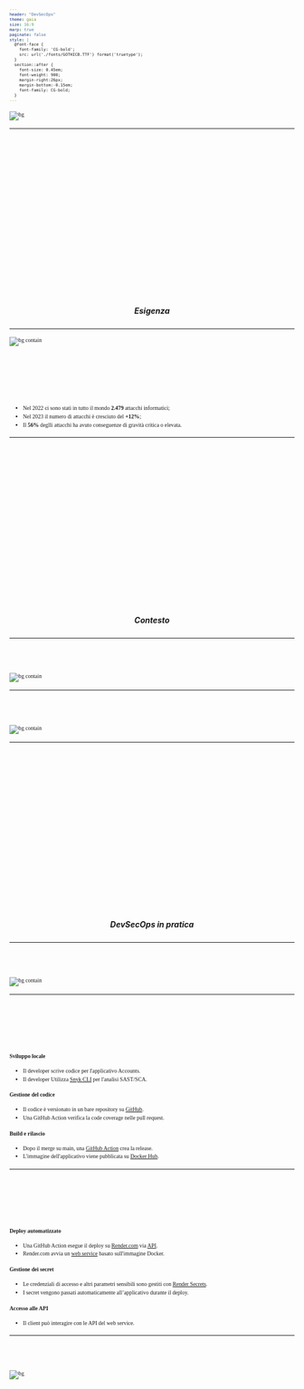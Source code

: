 ```yaml
---
header: "DevSecOps"
theme: gaia
size: 16:9
marp: true
paginate: false
style: |
  @font-face {
    font-family: 'CG-bold';
    src: url('./fonts/GOTHICB.TTF') format('truetype');
  }
  section::after {
    font-size: 0.45em;
    font-weight: 900;
    margin-right:26px;
    margin-bottom:-0.15em;
    font-family: CG-bold;
  }
---
```

<!--START style -->
<style>
  @font-face {
    font-family: 'CG';
    src: url('./fonts/CenturyGothic.ttf') format('truetype');
  }
  @font-face {
    font-family: 'CG-bold';
    src: url('./fonts/GOTHICB.TTF') format('truetype');
  }
  :root 
  {
    --color-background: #fff;
    --color-foreground: #333;
    --color-highlight: #f96;
    --color-dimmed: #888;
  }
  h1 {color: #ffba3a; padding-top:0.1em;}
  section {background-image: url(default/template.svg); background-size:cover;  font-family:CG; color:#4d4d4d;}
  p{font-size:0.7em; font-family:CG; text-align:justify;}
  footer {margin-bottom:1.8%; padding:0; height:5%; font-family:CG; text-align:center; color:black; font-size:0.3em;}
  header {color:#4d4d4d; padding:30px; margin-left:30px; font-size:0.6em;}
  pre {font-size: 0.6em; border: none;}
  ul li {font-size:0.7em; font-family:CG; text-align:justify;}
  ol li {font-size:0.7em; font-family:CG; text-align:justify;}
  table{font-size:0.5em; font-family:CG;}
  th{background:#005366 !important; }
  h5 {text-align:center;}

  
</style>
<!--END style -->

<style scoped>
    header{display:none;}
    footer{display:none;}
    section {background-color:white; }    
</style>
<!-- INTRO -->
<!-- paginate: false -->
![bg](default/start.svg)

---
<!-- paginate: true -->
<!-- header: '' -->
#
#
#
#
#
#
#
##### Esigenza

---
<!-- header: '**Esigenza** $\color{#ffba3a}{|}$  _Sviluppo sicuro_' -->
![bg contain](resources/esigenza.svg)
#
#
- Nel 2022 ci sono stati in tutto il mondo **2.479**  attacchi informatici;
- Nel 2023 il numero di attacchi è cresciuto del **+12%**;
- Il **56%** deglli attacchi  ha avuto conseguenze di gravità critica o elevata.


---
<!-- paginate: true -->
<!-- header: '' -->
#
#
#
#
#
#
#
##### Contesto

---
<style scoped>
li 
{
  text-align:left;
  padding-right: 10%;
  line-height: 1.5em;
}

</style>

<!-- header: '**Contesto** $\color{#ffba3a}{|}$  _DevOps secondo Gartner_' -->
#
![bg contain](resources/devops-gartner.svg)

---
<!-- header: '**Contesto** $\color{#ffba3a}{|}$  _Toolchain_' -->
#
![bg contain](resources/devops.svg)

---
<!-- paginate: true -->
<!-- header: '' -->
#
#
#
#
#
#
#
##### DevSecOps in pratica

---
<!-- header: '**DevSecOps in pratica** $\color{#ffba3a}{|}$  _Architettura_' -->
#
![bg contain](resources/architettura.svg)

---
<!-- header: '**DevSecOps in pratica** $\color{#ffba3a}{|}$  _Architettura_' -->
#
#
**Sviluppo locale**
- Il developer scrive codice per l'applicativo Accounts.
- Il developer Utilizza [Snyk CLI](https://docs.snyk.io/snyk-cli) per l'analisi SAST/SCA.

**Gestione del codice**
- Il codice è versionato in un bare repository su [GitHub](https://github.com/).
- Una GitHub Action verifica la code coverage nelle pull request.

**Build e rilascio**
- Dopo il merge su main, una [GitHub Action](https://github.com/features/actions) crea la release.
- L'immagine dell'applicativo viene pubblicata su [Docker Hub](https://hub.docker.com/).

---
<!-- header: '**DevSecOps in pratica** $\color{#ffba3a}{|}$  _Architettura_' -->
#
#
**Deploy automatizzato**
- Una GitHub Action esegue il deploy su [Render.com](https://render.com/) via [API](https://api-docs.render.com/reference/create-deploy).
- Render.com avvia un [web service](https://render.com/docs/web-services) basato sull'immagine Docker.

**Gestione dei secret**
- Le credenziali di accesso e altri parametri sensibili sono gestiti con [Render Secrets](https://render.com/docs/configure-environment-variables).
- I secret vengono passati automaticamente all’applicativo durante il deploy.

**Accesso alle API**
- Il client può interagire con le API del web service.

---

<style scoped>
  section {background-color:white; }
</style>
<!-- END -->
<!-- header: ''-->
<!-- paginate:  -->
#
![bg](default/end.svg)